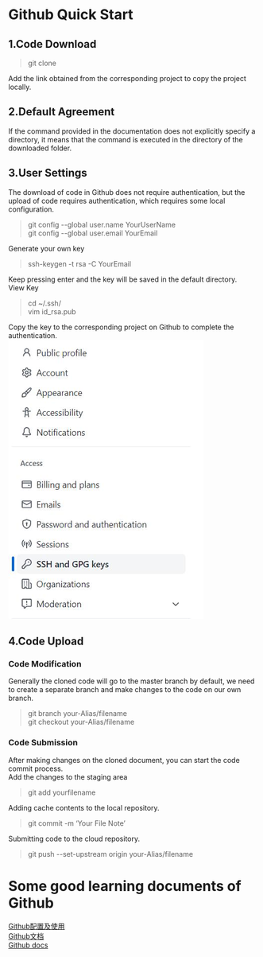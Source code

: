 # Github Quick Start
## 1.Code Download  
> git clone  

Add the link obtained from the corresponding project to copy the project locally.
## 2.Default Agreement  
If the command provided in the documentation does not explicitly specify a directory, it means that the command is executed in the directory of the downloaded folder.  
## 3.User Settings  
The download of code in Github does not require authentication, but the upload of code requires authentication, which requires some local configuration.    
> git config --global user.name YourUserName  
> git config --global user.email YourEmail  

Generate your own key  
>ssh-keygen -t rsa -C YourEmail  

Keep pressing enter and the key will be saved in the default directory.    
View Key    
> cd ~/.ssh/  
> vim id_rsa.pub  

Copy the key to the corresponding project on Github to complete the authentication.  
![](./images/Github/Github1.jpg)


## 4.Code Upload
### Code Modification
Generally the cloned code will go to the master branch by default, we need to create a separate branch and make changes to the code on our own branch.  
> git branch your-Alias/filename  
> git checkout your-Alias/filename  

### Code Submission
After making changes on the cloned document, you can start the code commit process.  
Add the changes to the staging area  
> git add yourfilename  

Adding cache contents to the local repository.  
> git commit -m ‘Your File Note’  

Submitting code to the cloud repository.  
> git push --set-upstream origin your-Alias/filename

# Some good learning documents of Github
[Github配置及使用](http://t.zoukankan.com/jiaxblog-p-9574441.html"github配置及使用")   
[Github文档](https://docs.github.com/cn"Github中文文档")  
[Github docs](https://docs.github.com/en"Github英文文档")  

